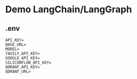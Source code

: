 # Demo LangChain/LangGraph

## .env

```
API_KEY=
BASE_URL=
MODEL=
TAVILY_API_KEY=
GOOGLE_API_KEY=
SILICONFLOW_API_KEY=
QDRANT_API_KEY=
QDRANT_URL=
```
